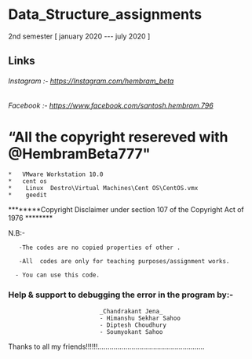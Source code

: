 # Data_Structure_assignments
2nd semester [ january 2020 ---  july  2020   ]

## Links

   ###### Instagram :- https://Instagram.com/hembram_beta
   ###### Facebook  :- https://www.facebook.com/santosh.hembram.796
   

# “All the copyright resereved with @HembramBeta777"




	*   VMware Workstation 10.0
	*   cent os
	*    Linux  Destro\Virtual Machines\Cent OS\CentOS.vmx
	*    geedit
	
********Copyright Disclaimer under section 107 of the Copyright Act of 1976 ********

N.B:-

       -The codes are no copied properties of other .

       -All  codes are only for teaching purposes/assignment works.

      - You can use this code.


### Help & support to debugging the error in the program by:-
							 
							  _Chandrakant Jena_
							  - Himanshu Sekhar Sahoo
							  - Diptesh Choudhury 
							  - Soumyokant Sahoo
							 
                          	
Thanks to all my friends!!!!!!......................................................
